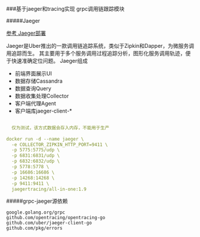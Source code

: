 ###基于jaeger和tracing实现 grpc调用链跟踪模块

#####Jaeger

[参考 Jaeger部署]("https://blog.csdn.net/moxiaomomo/article/details/80723758")

Jaeger是Uber推出的一款调用链追踪系统，类似于Zipkin和Dapper，为微服务调用追踪而生。 其主要用于多个服务调用过程追踪分析，图形化服务调用轨迹，便于快速准确定位问题。
Jaeger组成

- 前端界面展示UI
- 数据存储Cassandra
- 数据查询Query
- 数据收集处理Collector
- 客户端代理Agent
- 客户端库jaeger-client-*



```yaml
    
  仅为测试，该方式数据会存入内存，不能用于生产
  
docker run -d --name jaeger \
  -e COLLECTOR_ZIPKIN_HTTP_PORT=9411 \
  -p 5775:5775/udp \
  -p 6831:6831/udp \
  -p 6832:6832/udp \
  -p 5778:5778 \
  -p 16686:16686 \
  -p 14268:14268 \
  -p 9411:9411 \
  jaegertracing/all-in-one:1.9
```

#####grpc-jaeger源依赖
    
    google.golang.org/grpc
    github.com/opentracing/opentracing-go
    github.com/uber/jaeger-client-go
    github.com/pkg/errors
